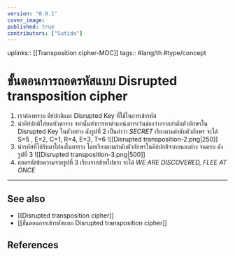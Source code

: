 ```yaml
---
version: "0.0.1"
cover_image:
published: true
contributors: ["Sutida"]
---
```

uplinks:: [[Transposition cipher-MOC]]
tags:: #lang/th #type/concept

# ขั้นตอนการถอดรหัสแบบ Disrupted transposition cipher
1. เราต้องทราบ คีย์ปกติและ Disrupted Key ที่ใช้ในการเข้ารหัส 
2. นำคีย์ปกติใส่บนหัวตาราง จากนั้นทำการหาตำแหน่งการเว้นช่องว่างจากลำดับตัวอักษรใน Disrupted Key  ในตัวอย่าง ดังรูปที่ 2 เป็นคำว่า *SECRET*  เรียงตามลำดับตัวอักษร จะได้ S=5 , E=2, C=1, R=4, E=3, T=6 
![[Disrupted transposition-2.png|250]]
3. นำรหัสที่ได้รับมาใส่ลงในตาราง โดยเรียงตามลำดับตัวอักษรในคีย์ปกติจากบนลงล่าง จนครบ ดังรูปที่ 3 
![[Disrupted transposition-3.png|500]]
4. ถอดรหัสข้อความจากรูปที่ 3 เรียงจากซ้ายไปขวา จะได้ *WE ARE DISCOVERED, FLEE AT ONCE*
---
## See also
- [[Disrupted transposition cipher]]
- [[ขั้นตอนการเข้ารหัสแบบ Disrupted transposition cipher]]
## References
